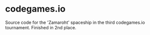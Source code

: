 # codegames.io
Source code for the 'Zamaroht' spaceship in the third codegames.io tournament. Finished in 2nd place.
